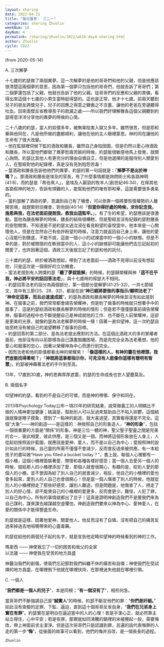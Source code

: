 ```yaml
---
layout: sharing
date: 2022-04-21
title: "每日靈修： 三二一"
categories: sharing Zhuolin
weekNum: 16
dayNum: 4
permalink: /sharing/zhuolin/2022/wk16-day4-sharing.html
author: Zhuolin
cycle: 2022
---
```

(from 2020-05-14)

A. 三次解夢  

十七歲的約瑟做了兩個異夢。這一次解夢的是他的哥哥們和他的父親，但是他應該很清楚這兩個夢的意思，因為第一個夢只包括他的哥哥們，他就告訴了哥哥們；第二個夢還包括了父親，他就也告訴了他的父親。從哥哥們的反應和父親的責備，看得出來這個十七歲的小男生當時挺得瑟的。這也是正常，他才十七歲。前兩天聽到兒子的朋友誇獎兒子，兒子的回應之得意之驕傲之不含蓄，讓他的老爸在旁邊聽得吐血，回來面壁反省教導孩子的疏漏之處——所以我們好理解雅各這個父親聽到約瑟得意洋洋分享他的異夢的時候的心情。  

二十八歲的約瑟，當人的奴僕多年，被無辜陷害入獄又多年。雖然很苦，但是耶和華與他同在，凡是他所做的盡都順利，讓他在他的主人眼裡蒙恩。神的同在讓他的生命有了很大改變。  
**-** 他在監獄裡伺候下監的酒政和膳長，雖然自己身陷囹圄，但是仍然以愛心待酒政和膳長，所以當他們都做了異夢愁眉苦臉的時候，約瑟能很敏感地馬上發覺，就關心詢問。約瑟比其他人有更充分的理由自憐自艾，但是他選擇的是服侍別人關愛別人，在聖經對他的紀錄裡，真是沒有見到抱怨苦毒！  
**-** 當酒政和膳長告訴他他們的異夢，約瑟的第一句話就是：「**解夢不是出於神嗎？**」。那酒政和膳長是埃及的官長，有了什麼事情都是詢問術士和各路神明(41:8)，而約瑟是「希伯來人」，是埃及人厭惡的牧羊人(創世紀46:34)，在拜其他各路假神的地方，告訴有煩難的人，能幫助他們的唯有耶和華，這是需要很多勇氣的。  
**-** 當約瑟解了酒政的夢，意識到自己有了機會，可以依靠一個將要恢復權勢的人離開苦境，就趕緊抓住機會，對他說(40:14)「**但當你得好處的時候，求你記念我，施恩與我，在法老面前提說我，救我出這監牢。**」。有了生的希望，約瑟應該是很激動。當他為膳長解夢的時候，膳長的結局很糟糕，但是聖經並沒有紀錄約瑟對膳長的安慰關懷，不知道是不是約瑟太過沈浸在看見盼望的喜悅當中。他本來是一心關懷他人，但是在忽然自己有些許盼望的時候，注意力就返回自己身上來，讓他的愛心沒能行到徹底，不能不說，這是一個小小的試煉當中的一個小小的缺憾。但是不幸的是，對於被關懷的在軟弱當中的人，這小小的缺憾卻可能讓他們去忘記起初的關愛了，也許因著這個，酒政三天後就忘記了約瑟和他的託付。  

三十歲的約瑟，終於被酒政想起，帶到了法老面前——酒政不見得以前沒有想起他，只是這次是一個很好的立功機會。  
**-** 當法老說到有人誇獎約瑟「**聽了夢就能解**」的時候，約瑟歸榮耀與神「**這不在乎我，神必將平安的話回答法老**」，與十七歲時的得瑟大不相同。  
**-** 約瑟回答法老的話分為兩個部分，第一個部分是解夢(41:25-32)，一共七節經文，其中有三節(25、28、32)，都是在說“**神已經將要做的事指示/顯明法老了**” “**神命定這事，而且必速速成就**”。約瑟為酒政和膳長解夢的時候並沒有如此提到神。在服事之前，我們常常都會禱告榮耀神，但是到了做事的時候就只想著手中的服事了，這是約瑟給酒政和膳長解夢的時候的情形；但是若不僅僅服事前禱告榮耀神，服事的過程中也不斷提醒自己是神成就他的工作、也不斷在人前榮耀神，這卻是更美的光景，就像約瑟為法老解夢的時候一樣！因著一直仰望神，這一次約瑟自始至終沒有被自己的渴望轉移了服事的目標。  
**-** 約瑟回答的第二部分，是為法老提出應對的方法。在這個比酒政大的多的掌權者面前，他卻沒有向以前那樣為自己謀畫脫離困境，而是完完全全為法老著想，他的愛心和服事的忠心，因著以榮耀神為中心而進行到完全。  
**-** 因而法老和他的臣僕都看出神的榮耀來！「**像這樣的人，有神的靈在他裡頭，我們豈能找得著呢？**」「**神既將這事都指示你，可見沒有人能像你這樣有聰明有智慧**」。約瑟被神藉著法老的手升到至高。  

13年，17歲到30歲，神的恩典厚厚遮蓋，約瑟的生命成長也世人望塵莫及。  

B. 兩個名字  

仰望神的約瑟，看到的不是自己的可憐，而是神的帶領、保守和同在。  

2013年Psychology Today公布一項20年的研究結果，說常做義工的人明顯比不做的人精神更加健康；結論是，幫助別人可以反過來幫助自己不陷入抑鬱。這個結論就像是瞎子摸象，摸到了一點神的創造，就大喜過望，其實看得還是不完全。這個“大象”——神的創造——是這樣的：神按照自己的形象造人，“**神的形象**”，包括一個很重要的方面是“關係”的形象。神是三位一體的神，聖父聖子聖靈之間是完美的合一，彼此相愛，彼此供應，是三個又是一個。而神將這個形象放在人身上，人從起初按照設計藍圖，就應該是愛神、愛人，而不是以自己為中心；當按照神的設計如此行的時候，自己靈的所需不僅僅不會減少，反而會反過來被供應。有一本給孩子的書叫做“Have you filled a bucket today？”，書上說，每個人心裡都有一個小桶，這個小桶裡面裝著愛、關懷和各種各樣好感受；當一個人去愛另一個人的時候，就給那人的小桶裡添加了愛，那個人就會很開心，有趣的是，給別人愛的那個人的小桶，並不會因為給了別人自己的就會減少，相反，他自己的小桶裡的愛也會多起來，愛別人的人自己也會很開心！但是當一個人傷害了別人的時候，他就從別人的小桶裡撈走了那些好感受，讓別人難過，但是問題是，他傷害了人，撈走了別人的好心情，卻不能使自己的小桶裡的愛更多，反而會更少。難怪，人犯了罪，以自己為中心，所有的事情就都出了岔子！這真是證明神創造我們不是要我們來為自己謀利，謀來謀去越謀越空虛懼怕，神創造我們要來以神為中心、愛神愛人，在愛的關係中才能得豐盛生命。  

約瑟就是這樣，因著他愛神，關愛他人，他反而沒有了自憐，沒有把自己的痛苦反過來掉過去地咀嚼帶來的心靈毒藥。  

約瑟從給他的兩個兒子起的名字，就是宣告他定睛仰望神的時候看到的神的工作。  

瑪拿西 —— 神使我忘了一切的困苦和我父的全家  
以法蓮 —— 神使我在受苦的地方昌盛  

神醫治我們的創傷，使我們忘記那對我們糾纏不休的痛苦和自憐；神使我們在受試煉的地方昌盛，在哪裡倒下他就在哪裡扶持，在那裡迷失他就在哪裡引領。  

C. 一個人  

“**我們都是一個人的兒子**”，本是同根；“**有一個沒有了**”，相煎何急。  

當哥哥們不斷強調自己是“**誠實人**”的時候，約瑟不斷定他們的罪：“**你們是奸細。**” 如此沒有查驗的定罪、下監、逼迫，直到這十個哥哥反省自身，“**我們在兄弟身上實在有罪**”。約瑟實在是明白在逼迫當中的人的心理！若是手潔心正，就必然靠主站立得住，心中平安；若是有罪，那罪就如同沸騰的鍋裡的米被攪起一般，需要悔改，帶上神面前求主潔淨。但是這次哥哥們只是認識到罪，呂遍的話代表悔罪的人走的第一步“**悔**”，從後面的故事可以看到，他們的悔并且改，是一個長長的過程。  

`Zhuolin`  
